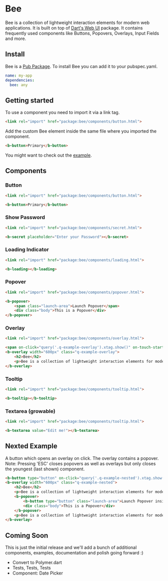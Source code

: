 # Bee

Bee is a collection of lightweight interaction elements for modern web applications. It is built on top of [Dart's Web UI](http://www.dartlang.org/articles/web-ui/) package. It contains frequently used components like Buttons, Popovers, Overlays, Input Fields and more.

## Install

Bee is a [Pub Package](http://pub.dartlang.org/packages/bee). To install Bee you can add it to your pubspec.yaml.

```yaml
name: my-app
dependencies:
  bee: any
```

## Getting started

To use a component you need to import it via a link tag.

```html
<link rel="import" href="package:bee/components/button.html">
```

Add the custom Bee element inside the same file where you imported the component.

```html
<b-button>Primary</b-button>
```

You might want to check out the [example](https://github.com/blossom/bee/tree/master/example).

## Components

### Button

```html
<link rel="import" href="package:bee/components/button.html">
```

```html
<b-button>Primary</b-button>
```

### Show Password

```html
<link rel="import" href="package:bee/components/secret.html">
```

```html
<b-secret placeholder="Enter your Password"></b-secret>
```

### Loading Indicator

```html
<link rel="import" href="package:bee/components/loading.html">
```

```html
<b-loading></b-loading>
```

### Popover

```html
<link rel="import" href="package:bee/components/popover.html">
```

```html
<b-popover>
    <span class="launch-area">Launch Popover</span>
    <div class="body">This is a Popover</div>
</b-popover>
```

### Overlay

```html
<link rel="import" href="package:bee/components/overlay.html">
```

```html
<span on-click="query('.q-example-overlay').xtag.show()" on-touch-start="query('.q-example-overlay').xtag.show()">Launch Overlay</span>
<b-overlay width="600px" class="q-example-overlay">
    <h2>Bee</h2>
    <p>Bee is a collection of lightweight interaction elements for modern web applications. It is built on top of Dart's Web UI package. It contains frequently used components like Buttons, Popovers, Overlays, Input Fields and more.</p>
</b-overlay>
```

### Tooltip

```html
<link rel="import" href="package:bee/components/tooltip.html">
```

```html
<b-tooltip></b-tooltip>
```

### Textarea (growable)

```html
<link rel="import" href="package:bee/components/tooltip.html">
```

```html
<b-textarea value="Edit me!"></b-textarea>
```

## Nexted Example

A button which opens an overlay on click. The overlay contains a popover.
Note: Pressing 'ESC' closes popovers as well as overlays but only closes the youngest (last shown) component.

```html
<b-button type="button" on-click="query('.q-example-nested').xtag.show()" on-touch-start="query('.q-example-nested').xtag.show()">Launch Overlay</b-button>
<b-overlay width="600px" class="q-example-nested">
    <h2>Bee</h2>
    <p>Bee is a collection of lightweight interaction elements for modern web applications. It is built on top of Dart's Web UI package. It contains frequently used components like Buttons, Popovers, Overlays, Input Fields and more.</p>
    <b-popover>
        <b-button type="button" class="launch-area">Launch Popover inside Overlay</b-button>
        <div class="body">This is a Popover</div>
    </b-popover>
    <p>Bee is a collection of lightweight interaction elements for modern web applications. It is built on top of Dart's Web UI package. It contains frequently used components like Buttons, Popovers, Overlays, Input Fields and more.</p>
</b-overlay>
```

## Coming Soon

This is just the initial release and we'll add a bunch of additional components, examples, documentation and polish going forward :)

* Convert to Polymer.dart
* Tests, Tests, Tests
* Component: Date Picker
